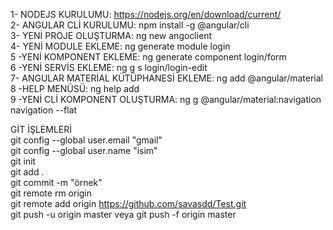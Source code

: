 1- NODEJS KURULUMU: https://nodejs.org/en/download/current/                                                                                   
2- ANGULAR CLİ KURULUMU: npm install -g @angular/cli                                                                                         
3- YENİ PROJE OLUŞTURMA: ng new angoclient                                                                                                   
4- YENİ MODULE EKLEME: ng generate module login                                                                                              
5 -YENİ KOMPONENT EKLEME: ng generate component login/form                                                                                   
6 -YENİ SERVİS EKLEME: ng g s login/login-edit                                                                                               
7- ANGULAR MATERİAL KÜTÜPHANESİ EKLEME: ng add @angular/material                                                                             
8 -HELP MENÜSÜ: ng help add                                                                                                                  
9 -YENİ CLİ KOMPONENT OLUŞTURMA: ng g @angular/material:navigation navigation --flat                                                      

GİT İŞLEMLERİ                                                                                                                          
git config --global user.email "gmail"                                                                                                  
git config --global user.name "isim"                                                                                                    
git init                                                                                                                                
git add .                                                                                                                               
git commit -m "örnek"                                                                                                                   
git remote rm origin                                                                                                                    
git remote add origin https://github.com/savasdd/Test.git                                                                               
git push -u origin master veya git push -f origin master
